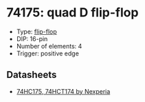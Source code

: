 # 74175: quad D flip-flop

- Type: [flip-flop](flip_flops.md)
- DIP: 16-pin
- Number of elements: 4
- Trigger: positive edge

## Datasheets

- [74HC175, 74HCT174 by Nexperia](https://assets.nexperia.com/documents/data-sheet/74HC_HCT175.pdf)
